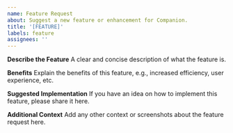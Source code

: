 ```yaml
---
name: Feature Request
about: Suggest a new feature or enhancement for Companion.
title: '[FEATURE]'
labels: feature
assignees: ''
---
```


**Describe the Feature**
A clear and concise description of what the feature is.

**Benefits**
Explain the benefits of this feature, e.g., increased efficiency, user experience, etc.

**Suggested Implementation**
If you have an idea on how to implement this feature, please share it here.

**Additional Context**
Add any other context or screenshots about the feature request here.
